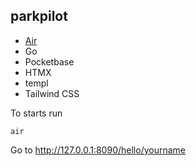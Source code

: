 ## parkpilot

- [Air](https://github.com/cosmtrek/air)
- Go
- Pocketbase
- HTMX
- templ
- Tailwind CSS

To starts run
```
air
```

Go to http://127.0.0.1:8090/hello/yourname